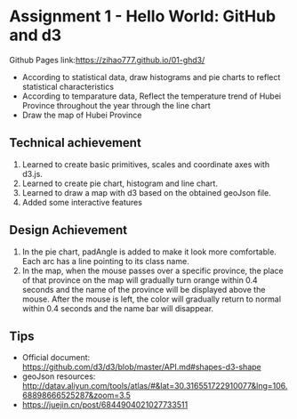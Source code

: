 Assignment 1 - Hello World: GitHub and d3  
===

Github Pages link:https://zihao777.github.io/01-ghd3/

- According to statistical data, draw histograms and pie charts to reflect statistical characteristics
- According to temparature data, Reflect the temperature trend of Hubei Province throughout the year through the line chart
- Draw the map of Hubei Province

Technical achievement
---

1. Learned to create basic primitives, scales and coordinate axes with d3.js.
2. Learned to create pie chart, histogram and line chart.
3. Learned to draw a map with d3 based on the obtained geoJson file.
4. Added some interactive features

Design Achievement
---

1. In the pie chart, padAngle is added to make it look more comfortable. Each arc has a line pointing to its class name.
2. In the map, when the mouse passes over a specific province, the place of that province on the map will gradually turn orange within 0.4 seconds and the name of the province will be displayed above the mouse. After the mouse is left, the color will gradually return to normal within 0.4 seconds and the name bar will disappear. 

Tips
---
- Official document: https://github.com/d3/d3/blob/master/API.md#shapes-d3-shape
- geoJson resources: http://datav.aliyun.com/tools/atlas/#&lat=30.316551722910077&lng=106.68898666525287&zoom=3.5
- https://juejin.cn/post/6844904021027733511
